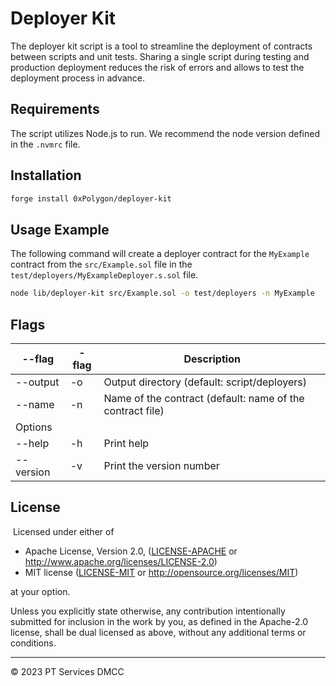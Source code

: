 # Deployer Kit

The deployer kit script is a tool to streamline the deployment of contracts between scripts and unit tests. Sharing a single script during testing and production deployment reduces the risk of errors and allows to test the deployment process in advance.

## Requirements

The script utilizes Node.js to run. We recommend the node version defined in the `.nvmrc` file.

## Installation

```bash
forge install 0xPolygon/deployer-kit
```

## Usage Example

The following command will create a deployer contract for the `MyExample` contract from the `src/Example.sol` file in the `test/deployers/MyExampleDeployer.s.sol` file.

```bash
node lib/deployer-kit src/Example.sol -o test/deployers -n MyExample
```

## Flags

| --flag    | -flag | Description                                               |
| --------- | ----- | --------------------------------------------------------- |
| --output  | -o    | Output directory (default: script/deployers)              |
| --name    | -n    | Name of the contract (default: name of the contract file) |
| Options   |       |                                                           |
| --help    | -h    | Print help                                                |
| --version | -v    | Print the version number                                  |

## License

​
Licensed under either of
​

- Apache License, Version 2.0, ([LICENSE-APACHE](LICENSE-APACHE) or http://www.apache.org/licenses/LICENSE-2.0)
- MIT license ([LICENSE-MIT](LICENSE-MIT) or http://opensource.org/licenses/MIT)
  ​

at your option.

Unless you explicitly state otherwise, any contribution intentionally submitted for inclusion in the work by you, as defined in the Apache-2.0 license, shall be dual licensed as above, without any additional terms or conditions.

---

© 2023 PT Services DMCC
